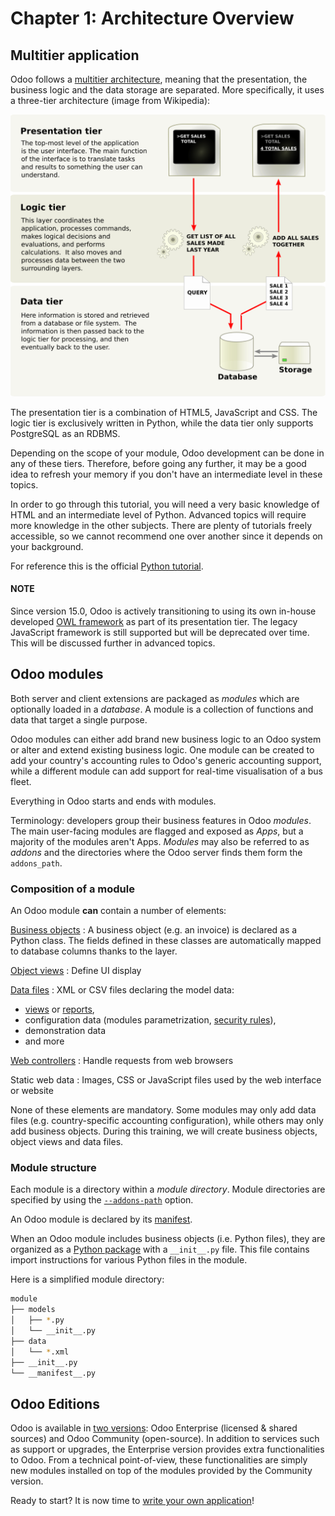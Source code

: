 <a id="tutorials-server-framework-101-01-architecture"></a>

# Chapter 1: Architecture Overview

## Multitier application

Odoo follows a [multitier architecture](https://en.wikipedia.org/wiki/Multitier_architecture), meaning that the presentation, the business
logic and the data storage are separated. More specifically, it uses a three-tier architecture
(image from Wikipedia):

![Three-tier architecture](../../../_images/three_tier.svg)

The presentation tier is a combination of HTML5, JavaScript and CSS. The logic tier is exclusively
written in Python, while the data tier only supports PostgreSQL as an RDBMS.

Depending on the scope of your module, Odoo development can be done in any of these tiers.
Therefore, before going any further, it may be a good idea to refresh your memory if you don't have
an intermediate level in these topics.

In order to go through this tutorial, you will need a very basic knowledge of HTML and an intermediate
level of Python. Advanced topics will require more knowledge in the other subjects. There are
plenty of tutorials freely accessible, so we cannot recommend one over another since it depends
on your background.

For reference this is the official [Python tutorial](https://docs.python.org/3.7/tutorial/).

#### NOTE
Since version 15.0, Odoo is actively transitioning to using its own in-house developed [OWL
framework](https://odoo.github.io/owl/) as part of its presentation tier. The legacy JavaScript
framework is still supported but will be deprecated over time. This will be discussed further in
advanced topics.

## Odoo modules

Both server and client extensions are packaged as *modules* which are
optionally loaded in a *database*. A module is a collection of functions and data that target a
single purpose.

Odoo modules can either add brand new business logic to an Odoo system or
alter and extend existing business logic. One module can be created to add your
country's accounting rules to Odoo's generic accounting support, while
a different module can add support for real-time visualisation of a bus fleet.

Everything in Odoo starts and ends with modules.

Terminology: developers group their business features in Odoo *modules*. The main user-facing
modules are flagged and exposed as *Apps*, but a majority of the modules aren't Apps. *Modules*
may also be referred to as *addons* and the directories where the Odoo server finds them
form the `addons_path`.

### Composition of a module

An Odoo module **can** contain a number of elements:

[Business objects](../../reference/backend/orm.md#reference-orm)
: A business object (e.g. an invoice) is declared as a Python class. The fields defined in
  these classes are automatically mapped to database columns thanks to the
   layer.

[Object views](../../reference/user_interface/view_architectures.md)
: Define UI display

[Data files](../../reference/backend/data.md#reference-data)
: XML or CSV files declaring the model data:
  <br/>
  * [views](../../reference/user_interface/view_architectures.md) or
    [reports](../../reference/backend/reports.md#reference-reports),
  * configuration data (modules parametrization, [security rules](../../reference/backend/security.md#reference-security)),
  * demonstration data
  * and more

[Web controllers](../../reference/backend/http.md#reference-controllers)
: Handle requests from web browsers

Static web data
: Images, CSS or JavaScript files used by the web interface or website

None of these elements are mandatory. Some modules may only add data files (e.g. country-specific
accounting configuration), while others may only add business objects. During this training, we will
create business objects, object views and data files.

### Module structure

Each module is a directory within a *module directory*. Module directories
are specified by using the [`--addons-path`](../../reference/cli.md#cmdoption-odoo-bin-addons-path)
option.

An Odoo module is declared by its [manifest](../../reference/backend/module.md#reference-module-manifest).

When an Odoo module includes business objects (i.e. Python files), they are organized as a
[Python package](https://docs.python.org/3/tutorial/modules.html#packages)
with a `__init__.py` file. This file contains import instructions for various Python
files in the module.

Here is a simplified module directory:

```bash
module
├── models
│   ├── *.py
│   └── __init__.py
├── data
│   └── *.xml
├── __init__.py
└── __manifest__.py
```

## Odoo Editions

Odoo is available in [two versions](https://www.odoo.com/page/editions): Odoo Enterprise (licensed & shared sources) and Odoo Community
(open-source). In addition to services such as support or upgrades, the Enterprise version provides extra
functionalities to Odoo. From a technical point-of-view, these functionalities are simply
new modules installed on top of the modules provided by the Community version.

Ready to start? It is now time to [write your own application](02_newapp.md)!
